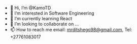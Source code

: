 - 👋 Hi, I’m @KamoTD
- 👀 I’m interested in Software Engineering
- 🌱 I’m currently learning React
- 💞️ I’m looking to collaborate on ...
- 📫 How to reach me email: mrditshego98@gmail.com, Tel: +27761083017

<!---
KamoTD/KamoTD is a ✨ special ✨ repository because its `README.md` (this file) appears on your GitHub profile.
You can click the Preview link to take a look at your changes.
--->
